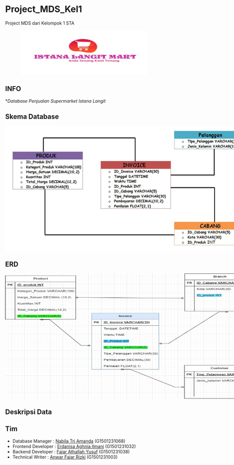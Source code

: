 # Project_MDS_Kel1
Project MDS dari Kelompok 1 STA

<p align="center">
  <img width="400" height="143" src="https://github.com/erdanisaaghnia/Project_MDS_Kel1/blob/main/logo.JPG">
</p>



## INFO
**Database Penjualan Supermarket Istana Langit* 


## Skema Database
<p align="center" style="width: 800px; height: 400px;">
  <img width="100%" height="100%" src="Doc/Skema.JPG">
</p>

## ERD
<p align="center" style="width: 800px; height: 400px;">
  <img width="100%" height="100%" src="Doc/ERD.jpg">
</p>

## Deskripsi Data

## Tim 
+ Database Manager : [Nabila Tri Amanda](https://github.com/nbltriamanda) (G1501231068)
+ Frontend Developer : [Erdanisa Aghnia Ilmani](https://github.com/) (G1501231032)
+ Backend Developer : [Fajar Athallah Yusuf](https://github.com/) (G1501231038)
+ Technical Writer : [Anwar Fajar Rizki](https://github.com/) (G1501231003)
 

 
